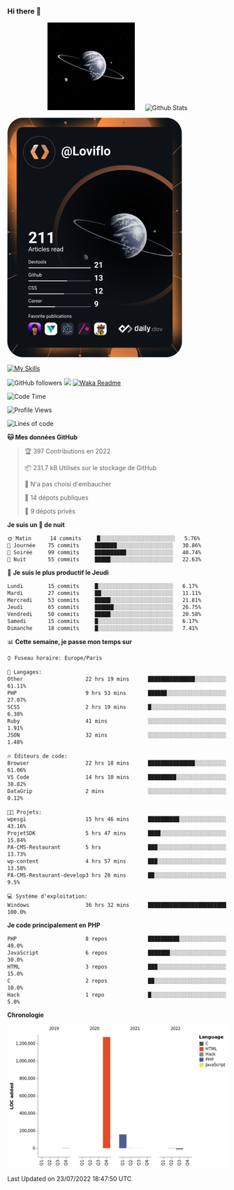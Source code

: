 ### Hi there 👋

<p align="center">
  <img src="https://github.com/Loviflo/Loviflo/blob/main/img/portrait.jpg" alt="Loviflo" height="200" style="margin-right: 20px"/>
  <img src="https://github-readme-stats.vercel.app/api?username=Loviflo&show_icons=true&theme=graywhite" alt="Github Stats" />
</p>

<a href="https://app.daily.dev/loviflo"><img src="https://github.com/loviflo/loviflo/blob/main/devcard.svg" width="400" alt="Loviflo's Dev Card"/></a>


[![My Skills](https://skillicons.dev/icons?i=php,laravel,symfony,mysql,js,ts,html,css,sass,angular,docker,webpack,vscode,figma,git,github,gitlab)](https://skillicons.dev)


![GitHub followers](https://img.shields.io/github/followers/Loviflo?label=Follow&style=social)
![](https://visitor-badge.glitch.me/badge?page_id=Loviflo.Loviflo)
[![Waka Readme](https://github.com/Loviflo/Loviflo/actions/workflows/update-stats.yml/badge.svg)](https://github.com/Loviflo/Loviflo/actions/workflows/update-stats.yml)

<!--START_SECTION:waka-->
![Code Time](http://img.shields.io/badge/Code%20Time-0%20secs-blue)

![Profile Views](http://img.shields.io/badge/Vues%20du%20profil-3-blue)

![Lines of code](https://img.shields.io/badge/Depuis%20Hello%20World%2C%20j%27ai%20%C3%A9crit-1%20Million%20Lignes%20de%20code-blue)

**🐱 Mes données GitHub** 

> 🏆 397 Contributions en 2022
 > 
> 📦 231.7 kB Utilisés sur le stockage de GitHub 
 > 
> 🚫 N'a pas choisi d'embaucher
 > 
> 📜 14 dépots publiques 
 > 
> 🔑 9 dépots privés  
 > 
**Je suis un 🦉 de nuit** 

```text
🌞 Matin      14 commits     █░░░░░░░░░░░░░░░░░░░░░░░░   5.76% 
🌆 Journée    75 commits     ███████░░░░░░░░░░░░░░░░░░   30.86% 
🌃 Soirée     99 commits     ██████████░░░░░░░░░░░░░░░   40.74% 
🌙 Nuit       55 commits     █████░░░░░░░░░░░░░░░░░░░░   22.63%

```
📅 **Je suis le plus productif le Jeudi** 

```text
Lundi        15 commits     █░░░░░░░░░░░░░░░░░░░░░░░░   6.17% 
Mardi        27 commits     ██░░░░░░░░░░░░░░░░░░░░░░░   11.11% 
Mercredi     53 commits     █████░░░░░░░░░░░░░░░░░░░░   21.81% 
Jeudi        65 commits     ██████░░░░░░░░░░░░░░░░░░░   26.75% 
Vendredi     50 commits     █████░░░░░░░░░░░░░░░░░░░░   20.58% 
Samedi       15 commits     █░░░░░░░░░░░░░░░░░░░░░░░░   6.17% 
Dimanche     18 commits     █░░░░░░░░░░░░░░░░░░░░░░░░   7.41%

```


📊 **Cette semaine, je passe mon temps sur** 

```text
⌚︎ Fuseau horaire: Europe/Paris

💬 Langages: 
Other                    22 hrs 19 mins      ███████████████░░░░░░░░░░   61.11% 
PHP                      9 hrs 53 mins       ██████░░░░░░░░░░░░░░░░░░░   27.07% 
SCSS                     2 hrs 19 mins       █░░░░░░░░░░░░░░░░░░░░░░░░   6.38% 
Ruby                     41 mins             ░░░░░░░░░░░░░░░░░░░░░░░░░   1.91% 
JSON                     32 mins             ░░░░░░░░░░░░░░░░░░░░░░░░░   1.48%

🔥 Éditeurs de code: 
Browser                  22 hrs 18 mins      ███████████████░░░░░░░░░░   61.06% 
VS Code                  14 hrs 10 mins      █████████░░░░░░░░░░░░░░░░   38.82% 
DataGrip                 2 mins              ░░░░░░░░░░░░░░░░░░░░░░░░░   0.12%

🐱‍💻 Projets: 
wpesgi                   15 hrs 46 mins      ██████████░░░░░░░░░░░░░░░   43.16% 
ProjetSDK                5 hrs 47 mins       ████░░░░░░░░░░░░░░░░░░░░░   15.84% 
PA-CMS-Restaurant        5 hrs               ███░░░░░░░░░░░░░░░░░░░░░░   13.73% 
wp-content               4 hrs 57 mins       ███░░░░░░░░░░░░░░░░░░░░░░   13.58% 
PA-CMS-Restaurant-develop3 hrs 28 mins       ██░░░░░░░░░░░░░░░░░░░░░░░   9.5%

💻 Système d'exploitation: 
Windows                  36 hrs 32 mins      █████████████████████████   100.0%

```

**Je code principalement en PHP** 

```text
PHP                      8 repos             ██████████░░░░░░░░░░░░░░░   40.0% 
JavaScript               6 repos             ███████░░░░░░░░░░░░░░░░░░   30.0% 
HTML                     3 repos             ███░░░░░░░░░░░░░░░░░░░░░░   15.0% 
C                        2 repos             ██░░░░░░░░░░░░░░░░░░░░░░░   10.0% 
Hack                     1 repo              █░░░░░░░░░░░░░░░░░░░░░░░░   5.0%

```


**Chronologie**

![Chart not found](https://raw.githubusercontent.com/Loviflo/Loviflo/main/charts/bar_graph.png) 


 Last Updated on 23/07/2022 18:47:50 UTC
<!--END_SECTION:waka-->

